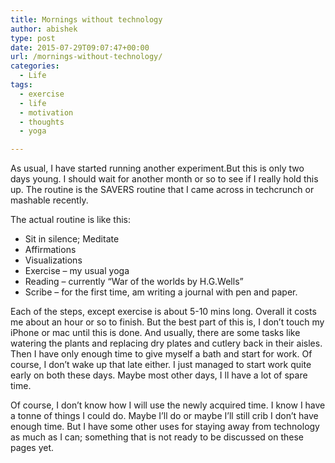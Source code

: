 ```yaml
---
title: Mornings without technology
author: abishek
type: post
date: 2015-07-29T09:07:47+00:00
url: /mornings-without-technology/
categories:
  - Life
tags:
  - exercise
  - life
  - motivation
  - thoughts
  - yoga

---
```

As usual, I have started running another experiment.But this is only two days young. I should wait for another month or so to see if I really hold this up. The routine is the SAVERS routine that I came across in techcrunch or mashable recently.

The actual routine is like this:

  * Sit in silence; Meditate
  * Affirmations
  * Visualizations
  * Exercise &#8211; my usual yoga
  * Reading &#8211; currently &#8220;War of the worlds by H.G.Wells&#8221;
  * Scribe &#8211; for the first time, am writing a journal with pen and paper.

Each of the steps, except exercise is about 5-10 mins long. Overall it costs me about an hour or so to finish. But the best part of this is, I don&#8217;t touch my iPhone or mac until this is done. And usually, there are some tasks like watering the plants and replacing dry plates and cutlery back in their aisles. Then I have only enough time to give myself a bath and start for work. Of course, I don&#8217;t wake up that late either. I just managed to start work quite early on both these days. Maybe most other days, I ll have a lot of spare time.

Of course, I don&#8217;t know how I will use the newly acquired time. I know I have a tonne of things I could do. Maybe I&#8217;ll do or maybe I&#8217;ll still crib I don&#8217;t have enough time. But I have some other uses for staying away from technology as much as I can; something that is not ready to be discussed on these pages yet.

&nbsp;
